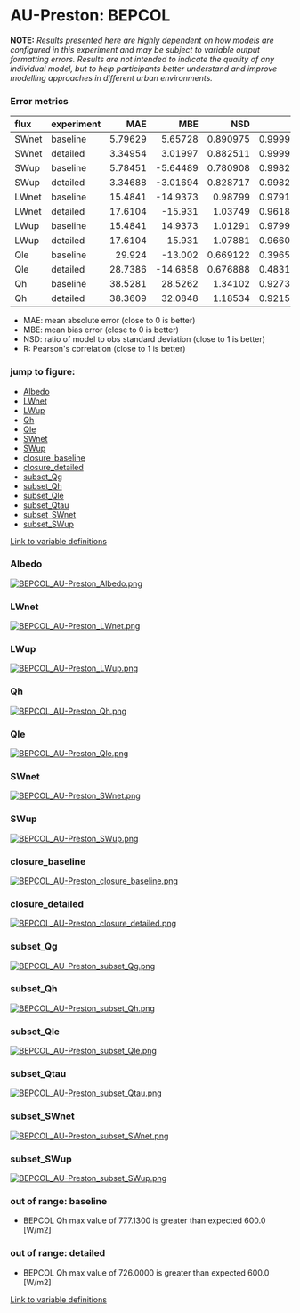 # AU-Preston: BEPCOL

**NOTE:** *Results presented here are highly dependent on how models are configured in this experiment and may be subject to variable output formatting errors. Results are not intended to indicate the quality of any individual model, but to help participants better understand and improve modelling approaches in different urban environments.*

### Error metrics

| flux   | experiment   |      MAE |       MBE |      NSD |        R |
|:-------|:-------------|---------:|----------:|---------:|---------:|
| SWnet  | baseline     |  5.79629 |   5.65728 | 0.890975 | 0.999951 |
| SWnet  | detailed     |  3.34954 |   3.01997 | 0.882511 | 0.999948 |
| SWup   | baseline     |  5.78451 |  -5.64489 | 0.780908 | 0.998251 |
| SWup   | detailed     |  3.34688 |  -3.01694 | 0.828717 | 0.998232 |
| LWnet  | baseline     | 15.4841  | -14.9373  | 0.98799  | 0.979158 |
| LWnet  | detailed     | 17.6104  | -15.931   | 1.03749  | 0.961899 |
| LWup   | baseline     | 15.4841  |  14.9373  | 1.01291  | 0.979954 |
| LWup   | detailed     | 17.6104  |  15.931   | 1.07881  | 0.966089 |
| Qle    | baseline     | 29.924   | -13.002   | 0.669122 | 0.396522 |
| Qle    | detailed     | 28.7386  | -14.6858  | 0.676888 | 0.483171 |
| Qh     | baseline     | 38.5281  |  28.5262  | 1.34102  | 0.927341 |
| Qh     | detailed     | 38.3609  |  32.0848  | 1.18534  | 0.921568 |

 - MAE: mean absolute error (close to 0 is better)
 - MBE: mean bias error (close to 0 is better)
 - NSD: ratio of model to obs standard deviation (close to 1 is better)
 - R: Pearson's correlation (close to 1 is better)

### jump to figure:
 - [Albedo](#albedo)
 - [LWnet](#lwnet)
 - [LWup](#lwup)
 - [Qh](#qh)
 - [Qle](#qle)
 - [SWnet](#swnet)
 - [SWup](#swup)
 - [closure_baseline](#closure_baseline)
 - [closure_detailed](#closure_detailed)
 - [subset_Qg](#subset_qg)
 - [subset_Qh](#subset_qh)
 - [subset_Qle](#subset_qle)
 - [subset_Qtau](#subset_qtau)
 - [subset_SWnet](#subset_swnet)
 - [subset_SWup](#subset_swup)

[Link to variable definitions](../modelattrs/variable_definitions.md)

### <a name="albedo"></a>Albedo
[![BEPCOL_AU-Preston_Albedo.png](BEPCOL_AU-Preston_Albedo.png)](BEPCOL_AU-Preston_Albedo.png)

### <a name="lwnet"></a>LWnet
[![BEPCOL_AU-Preston_LWnet.png](BEPCOL_AU-Preston_LWnet.png)](BEPCOL_AU-Preston_LWnet.png)

### <a name="lwup"></a>LWup
[![BEPCOL_AU-Preston_LWup.png](BEPCOL_AU-Preston_LWup.png)](BEPCOL_AU-Preston_LWup.png)

### <a name="qh"></a>Qh
[![BEPCOL_AU-Preston_Qh.png](BEPCOL_AU-Preston_Qh.png)](BEPCOL_AU-Preston_Qh.png)

### <a name="qle"></a>Qle
[![BEPCOL_AU-Preston_Qle.png](BEPCOL_AU-Preston_Qle.png)](BEPCOL_AU-Preston_Qle.png)

### <a name="swnet"></a>SWnet
[![BEPCOL_AU-Preston_SWnet.png](BEPCOL_AU-Preston_SWnet.png)](BEPCOL_AU-Preston_SWnet.png)

### <a name="swup"></a>SWup
[![BEPCOL_AU-Preston_SWup.png](BEPCOL_AU-Preston_SWup.png)](BEPCOL_AU-Preston_SWup.png)

### <a name="closure_baseline"></a>closure_baseline
[![BEPCOL_AU-Preston_closure_baseline.png](BEPCOL_AU-Preston_closure_baseline.png)](BEPCOL_AU-Preston_closure_baseline.png)

### <a name="closure_detailed"></a>closure_detailed
[![BEPCOL_AU-Preston_closure_detailed.png](BEPCOL_AU-Preston_closure_detailed.png)](BEPCOL_AU-Preston_closure_detailed.png)

### <a name="subset_qg"></a>subset_Qg
[![BEPCOL_AU-Preston_subset_Qg.png](BEPCOL_AU-Preston_subset_Qg.png)](BEPCOL_AU-Preston_subset_Qg.png)

### <a name="subset_qh"></a>subset_Qh
[![BEPCOL_AU-Preston_subset_Qh.png](BEPCOL_AU-Preston_subset_Qh.png)](BEPCOL_AU-Preston_subset_Qh.png)

### <a name="subset_qle"></a>subset_Qle
[![BEPCOL_AU-Preston_subset_Qle.png](BEPCOL_AU-Preston_subset_Qle.png)](BEPCOL_AU-Preston_subset_Qle.png)

### <a name="subset_qtau"></a>subset_Qtau
[![BEPCOL_AU-Preston_subset_Qtau.png](BEPCOL_AU-Preston_subset_Qtau.png)](BEPCOL_AU-Preston_subset_Qtau.png)

### <a name="subset_swnet"></a>subset_SWnet
[![BEPCOL_AU-Preston_subset_SWnet.png](BEPCOL_AU-Preston_subset_SWnet.png)](BEPCOL_AU-Preston_subset_SWnet.png)

### <a name="subset_swup"></a>subset_SWup
[![BEPCOL_AU-Preston_subset_SWup.png](BEPCOL_AU-Preston_subset_SWup.png)](BEPCOL_AU-Preston_subset_SWup.png)

### out of range: baseline

 - BEPCOL Qh max value of 777.1300 is greater than expected 600.0 [W/m2]

### out of range: detailed

 - BEPCOL Qh max value of 726.0000 is greater than expected 600.0 [W/m2]


[Link to variable definitions](../modelattrs/variable_definitions.md)

